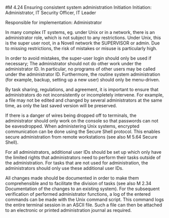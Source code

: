 #M 4.24 Ensuring consistent system administration
Initiation Initiation: Administrator, IT Security Officer, IT Leader

Responsible for implementation: Administrator

In many complex IT systems, eg. under Unix or in a network, there is an administrator role, which is not subject to any restrictions. Under Unix, this is the super user root, in a Novell network the SUPERVISOR or admin. Due to missing restrictions, the risk of mistakes or misuse is particularly high.

In order to avoid mistakes, the super-user login should only be used if necessary; The administrator should not do other work under the administrator ID. In particular, no programs of other users may be called under the administrator ID. Furthermore, the routine system administration (for example, backup, setting up a new user) should only be menu-driven.

By task sharing, regulations, and agreement, it is important to ensure that administrators do not inconsistently or incompletely intervene. For example, a file may not be edited and changed by several administrators at the same time, as only the last saved version will be preserved.

If there is a danger of wires being dropped off to terminals, the administrator should only work on the console so that passwords can not be eavesdropped. When administering Unix systems, encrypted communication can be done using the Secure Shell protocol. This enables secure administration from remote workstations (see also M 5.64 Secure Shell).

For all administrators, additional user IDs should be set up which only have the limited rights that administrators need to perform their tasks outside of the administration. For tasks that are not used for administration, the administrators should only use these additional user IDs.

All changes made should be documented in order to make them comprehensible and to facilitate the division of tasks (see also M 2.34 Documentation of the changes to an existing system). For the subsequent verification of performed administrator functions, a log of the entered commands can be made with the Unix command script. This command logs the entire terminal session in an ASCII file. Such a file can then be attached to an electronic or printed administration journal as required.



